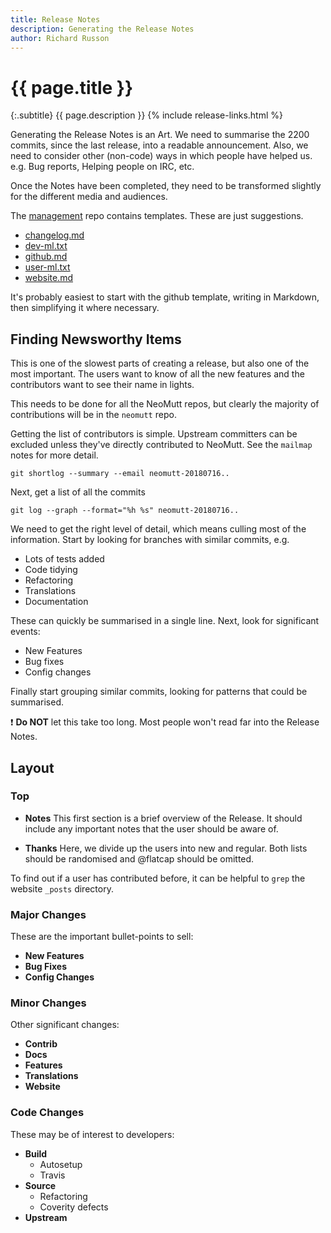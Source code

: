 ```yaml
---
title: Release Notes
description: Generating the Release Notes
author: Richard Russon
---
```


# {{ page.title }}

{:.subtitle}
{{ page.description }}
{% include release-links.html %}

Generating the Release Notes is an Art.
We need to summarise the 2200 commits, since the last release, into a readable announcement.
Also, we need to consider other (non-code) ways in which people have helped us.
e.g. Bug reports, Helping people on IRC, etc.

Once the Notes have been completed, they need to be transformed slightly for the different media and audiences.

The [management](https://github.com/neomutt/management) repo contains templates.
These are just suggestions.

- [changelog.md](https://github.com/neomutt/management/blob/master/release-templates/changelog.md)
- [dev-ml.txt](https://github.com/neomutt/management/blob/master/release-templates/dev-ml.txt)
- [github.md](https://github.com/neomutt/management/blob/master/release-templates/github.md)
- [user-ml.txt](https://github.com/neomutt/management/blob/master/release-templates/user-ml.txt)
- [website.md](https://github.com/neomutt/management/blob/master/release-templates/website.md)

It's probably easiest to start with the github template, writing in Markdown, then simplifying it where necessary.

## Finding Newsworthy Items

This is one of the slowest parts of creating a release, but also one of the most
important.  The users want to know of all the new features and the contributors
want to see their name in lights.

This needs to be done for all the NeoMutt repos, but clearly the majority of contributions will be in the `neomutt` repo.

Getting the list of contributors is simple.
Upstream committers can be excluded unless they've directly contributed to NeoMutt.
See the `mailmap` notes for more detail.

```
git shortlog --summary --email neomutt-20180716..
```

Next, get a list of all the commits

```
git log --graph --format="%h %s" neomutt-20180716..
```

We need to get the right level of detail, which means culling most of the information.
Start by looking for branches with similar commits, e.g.

- Lots of tests added
- Code tidying
- Refactoring
- Translations
- Documentation

These can quickly be summarised in a single line.
Next, look for significant events:

- New Features
- Bug fixes
- Config changes

Finally start grouping similar commits, looking for patterns that could be summarised.

:exclamation: **Do NOT** let this take too long.
Most people won't read far into the Release Notes.

## Layout

### Top

- **Notes**
  This first section is a brief overview of the Release.
  It should include any important notes that the user should be aware of.

- **Thanks**
  Here, we divide up the users into new and regular.
  Both lists should be randomised and @flatcap should be omitted.

To find out if a user has contributed before, it can be helpful to `grep` the website `_posts` directory.

### Major Changes

These are the important bullet-points to sell:

- **New Features**
- **Bug Fixes**
- **Config Changes**

### Minor Changes

Other significant changes:

- **Contrib**
- **Docs**
- **Features**
- **Translations**
- **Website**

### Code Changes

These may be of interest to developers:

- **Build**
  - Autosetup
  - Travis
- **Source**
  - Refactoring
  - Coverity defects
- **Upstream**

